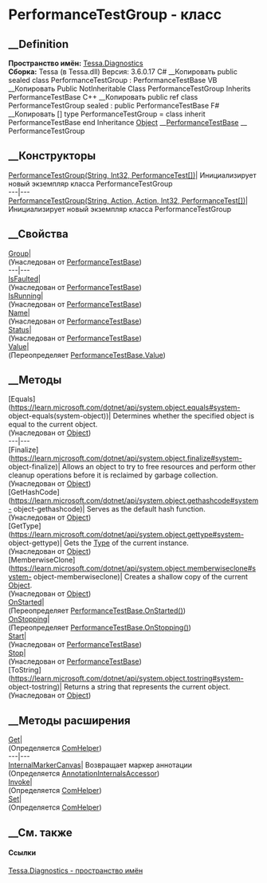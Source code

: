 # PerformanceTestGroup - класс
##  __Definition
 **Пространство имён:** [Tessa.Diagnostics](N_Tessa_Diagnostics.htm)  
 **Сборка:** Tessa (в Tessa.dll) Версия: 3.6.0.17
C# __Копировать
     public sealed class PerformanceTestGroup : PerformanceTestBase
VB __Копировать
     Public NotInheritable Class PerformanceTestGroup
    	Inherits PerformanceTestBase
C++ __Копировать
     public ref class PerformanceTestGroup sealed : public PerformanceTestBase
F# __Копировать
     [<SealedAttribute>]
    type PerformanceTestGroup = 
        class
            inherit PerformanceTestBase
        end
Inheritance
    [Object](https://learn.microsoft.com/dotnet/api/system.object) __[PerformanceTestBase](T_Tessa_Diagnostics_PerformanceTestBase.htm) __ PerformanceTestGroup
##  __Конструкторы
[PerformanceTestGroup(String, Int32,
PerformanceTest[])](M_Tessa_Diagnostics_PerformanceTestGroup__ctor_1.htm)|
Инициализирует новый экземпляр класса PerformanceTestGroup  
---|---  
[PerformanceTestGroup(String, Action, Action, Int32,
PerformanceTest[])](M_Tessa_Diagnostics_PerformanceTestGroup__ctor.htm)|
Инициализирует новый экземпляр класса PerformanceTestGroup  
##  __Свойства
[Group](P_Tessa_Diagnostics_PerformanceTestBase_Group.htm)|  
(Унаследован от
[PerformanceTestBase](T_Tessa_Diagnostics_PerformanceTestBase.htm))  
---|---  
[IsFaulted](P_Tessa_Diagnostics_PerformanceTestBase_IsFaulted.htm)|  
(Унаследован от
[PerformanceTestBase](T_Tessa_Diagnostics_PerformanceTestBase.htm))  
[IsRunning](P_Tessa_Diagnostics_PerformanceTestBase_IsRunning.htm)|  
(Унаследован от
[PerformanceTestBase](T_Tessa_Diagnostics_PerformanceTestBase.htm))  
[Name](P_Tessa_Diagnostics_PerformanceTestBase_Name.htm)|  
(Унаследован от
[PerformanceTestBase](T_Tessa_Diagnostics_PerformanceTestBase.htm))  
[Status](P_Tessa_Diagnostics_PerformanceTestBase_Status.htm)|  
(Унаследован от
[PerformanceTestBase](T_Tessa_Diagnostics_PerformanceTestBase.htm))  
[Value](P_Tessa_Diagnostics_PerformanceTestGroup_Value.htm)|  
(Переопределяет
[PerformanceTestBase.Value](P_Tessa_Diagnostics_PerformanceTestBase_Value.htm))  
##  __Методы
[Equals](https://learn.microsoft.com/dotnet/api/system.object.equals#system-
object-equals\(system-object\))| Determines whether the specified object is
equal to the current object.  
(Унаследован от
[Object](https://learn.microsoft.com/dotnet/api/system.object))  
---|---  
[Finalize](https://learn.microsoft.com/dotnet/api/system.object.finalize#system-
object-finalize)| Allows an object to try to free resources and perform other
cleanup operations before it is reclaimed by garbage collection.  
(Унаследован от
[Object](https://learn.microsoft.com/dotnet/api/system.object))  
[GetHashCode](https://learn.microsoft.com/dotnet/api/system.object.gethashcode#system-
object-gethashcode)| Serves as the default hash function.  
(Унаследован от
[Object](https://learn.microsoft.com/dotnet/api/system.object))  
[GetType](https://learn.microsoft.com/dotnet/api/system.object.gettype#system-
object-gettype)| Gets the
[Type](https://learn.microsoft.com/dotnet/api/system.type) of the current
instance.  
(Унаследован от
[Object](https://learn.microsoft.com/dotnet/api/system.object))  
[MemberwiseClone](https://learn.microsoft.com/dotnet/api/system.object.memberwiseclone#system-
object-memberwiseclone)| Creates a shallow copy of the current
[Object](https://learn.microsoft.com/dotnet/api/system.object).  
(Унаследован от
[Object](https://learn.microsoft.com/dotnet/api/system.object))  
[OnStarted](M_Tessa_Diagnostics_PerformanceTestGroup_OnStarted.htm)|  
(Переопределяет
[PerformanceTestBase.OnStarted()](M_Tessa_Diagnostics_PerformanceTestBase_OnStarted.htm))  
[OnStopping](M_Tessa_Diagnostics_PerformanceTestGroup_OnStopping.htm)|  
(Переопределяет
[PerformanceTestBase.OnStopping()](M_Tessa_Diagnostics_PerformanceTestBase_OnStopping.htm))  
[Start](M_Tessa_Diagnostics_PerformanceTestBase_Start.htm)|  
(Унаследован от
[PerformanceTestBase](T_Tessa_Diagnostics_PerformanceTestBase.htm))  
[Stop](M_Tessa_Diagnostics_PerformanceTestBase_Stop.htm)|  
(Унаследован от
[PerformanceTestBase](T_Tessa_Diagnostics_PerformanceTestBase.htm))  
[ToString](https://learn.microsoft.com/dotnet/api/system.object.tostring#system-
object-tostring)| Returns a string that represents the current object.  
(Унаследован от
[Object](https://learn.microsoft.com/dotnet/api/system.object))  
##  __Методы расширения
[Get](M_Tessa_Extensions_Default_Client_EDS_ComHelper_Get.htm)|  
(Определяется
[ComHelper](T_Tessa_Extensions_Default_Client_EDS_ComHelper.htm))  
---|---  
[InternalMarkerCanvas](M_Tessa_UI_Views_Charting_Annotations_AnnotationInternalsAccessor_InternalMarkerCanvas.htm)|
Возвращает маркер аннотации  
(Определяется
[AnnotationInternalsAccessor](T_Tessa_UI_Views_Charting_Annotations_AnnotationInternalsAccessor.htm))  
[Invoke](M_Tessa_Extensions_Default_Client_EDS_ComHelper_Invoke.htm)|  
(Определяется
[ComHelper](T_Tessa_Extensions_Default_Client_EDS_ComHelper.htm))  
[Set](M_Tessa_Extensions_Default_Client_EDS_ComHelper_Set.htm)|  
(Определяется
[ComHelper](T_Tessa_Extensions_Default_Client_EDS_ComHelper.htm))  
##  __См. также
#### Ссылки
[Tessa.Diagnostics - пространство имён](N_Tessa_Diagnostics.htm)
